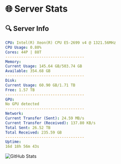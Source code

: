 # 🌐 Server Stats
## 🔍 Server Info
```yaml
CPU: Intel(R) Xeon(R) CPU E5-2699 v4 @ 1321.56MHz
CPU Usage: 0.80%
Cores: 44P | 88T
-----------------------------------
Memory:
Current Usage: 145.64 GB/503.74 GB
Available: 354.68 GB
-----------------------------------
Disk:
Current Usage: 60.90 GB/1.71 TB
Free: 1.57 TB
-----------------------------------
GPU:
No GPU detected
-----------------------------------
Network:
Current Transfer (Sent): 24.59 MB/s
Current Transfer (Received): 137.80 KB/s
Total Sent: 26.52 TB
Total Received: 235.59 GB
-----------------------------------
Uptime:
16d 18h 56m 43s
```
![GitHub Stats](https://img.shields.io/badge/Updated-2025-03-24_16:19:32-blue)